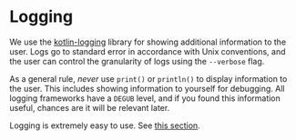 # Logging

We use the [kotlin-logging](https://github.com/MicroUtils/kotlin-logging)
library for showing additional information to the user. Logs go to standard error in accordance with Unix conventions,
and the user can control the granularity of logs using the `--verbose` flag.

As a general rule, *never* use `print()` or `println()` to display information to the user. This includes showing
information to yourself for debugging. All logging frameworks have a `DEGUB` level, and if you found this information
useful, chances are it will be relevant later.

Logging is extremely easy to use. See [this section](https://github.com/MicroUtils/kotlin-logging#getting-started).
